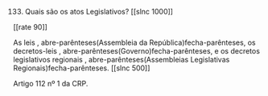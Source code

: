 133. Quais são os atos Legislativos?
[[slnc 1000]]

[[rate 90]]

As leis , abre-parênteses(Assembleia da República)fecha-parênteses, os decretos-leis , abre-parênteses(Governo)fecha-parênteses, e os decretos legislativos regionais , abre-parênteses(Assembleias Legislativas Regionais)fecha-parênteses.
[[slnc 500]]

Artigo 112 nº 1 da CRP.
